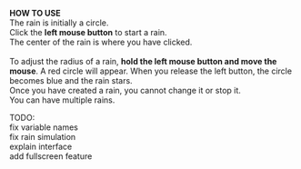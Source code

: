 **HOW TO USE**
<br>
The rain is initially a circle. <br>
Click the **left mouse button** to start a rain. <br>
The center of the rain is where you have clicked. <br>
<br>
To adjust the radius of a rain, **hold the left mouse button and move the mouse**. A red circle will appear.  When you release the left button, the circle becomes blue and the rain stars. <br>
Once you have created a rain, you cannot change it or stop it. <br>
You can have multiple rains. <br>

TODO:
<br>
fix variable names
<br>
fix rain simulation
<br>
explain interface
<br>
add fullscreen feature
